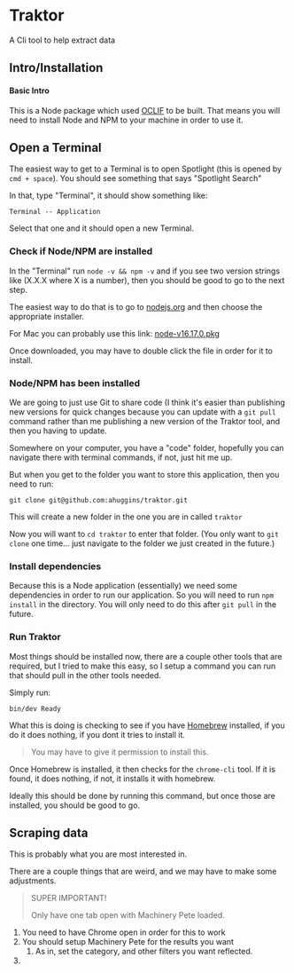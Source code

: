 # Traktor

A Cli tool to help extract data


## Intro/Installation

#### Basic Intro

This is a Node package which used [OCLIF](https://oclif.io/) to be built. That means you will need to install Node and NPM to your machine in order to use it.

## Open a Terminal

The easiest way to get to a Terminal is to open Spotlight (this is opened by `cmd + space`). You should see something that says "Spotlight Search"

In that, type "Terminal", it should show something like:

`Terminal -- Application`

Select that one and it should open a new Terminal.

### Check if Node/NPM are installed

In the "Terminal" run `node -v && npm -v` and if you see two version strings like (X.X.X where X is a number), then you should be good to go to the next step.

The easiest way to do that is to go to [nodejs.org](https://nodejs.org/en/download/) and then choose the appropriate installer.

For Mac you can probably use this link: [node-v16.17.0.pkg](https://nodejs.org/dist/v16.17.0/node-v16.17.0.pkg)

Once downloaded, you may have to double click the file in order for it to install.

### Node/NPM has been installed

We are going to just use Git to share code (I think it's easier than publishing new versions for quick changes because you can update with a `git pull` command rather than me publishing a new version of the Traktor tool, and then you having to update.

Somewhere on your computer, you have a "code" folder, hopefully you can navigate there with terminal commands, if not, just hit me up.

But when you get to the folder you want to store this application, then you need to run:

`git clone git@github.com:ahuggins/traktor.git`

This will create a new folder in the one you are in called `traktor`

Now you will want to `cd traktor` to enter that folder. (You only want to `git clone` one time... just navigate to the folder we just created in the future.)

### Install dependencies

Because this is a Node application (essentially) we need some dependencies in order to run our application. So you will need to run `npm install` in the directory. You will only need to do this after `git pull` in the future.

### Run Traktor

Most things should be installed now, there are a couple other tools that are required, but I tried to make this easy, so I setup a command you can run that should pull in the other tools needed.

Simply run:

`bin/dev Ready`

What this is doing is checking to see if you have [Homebrew](https://brew.sh/) installed, if you do it does nothing, if you dont it tries to install it.

> You may have to give it permission to install this.

Once Homebrew is installed, it then checks for the `chrome-cli` tool. If it is found, it does nothing, if not, it installs it with homebrew.

Ideally this should be done by running this command, but once those are installed, you should be good to go.

## Scraping data

This is probably what you are most interested in.

There are a couple things that are weird, and we may have to make some adjustments.

> SUPER IMPORTANT!
> 
> Only have one tab open with Machinery Pete loaded.

1. You need to have Chrome open in order for this to work
2. You should setup Machinery Pete for the results you want
   1. As in, set the category, and other filters you want reflected.
3. 